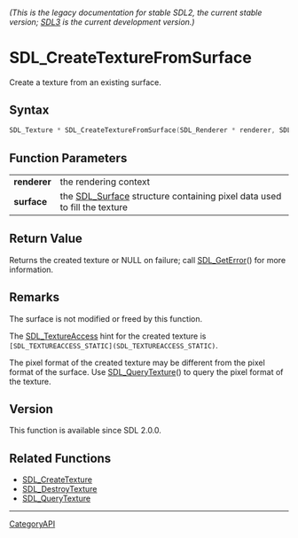 ###### (This is the legacy documentation for stable SDL2, the current stable version; [SDL3](https://wiki.libsdl.org/SDL3/) is the current development version.)
# SDL_CreateTextureFromSurface

Create a texture from an existing surface.

## Syntax

```c
SDL_Texture * SDL_CreateTextureFromSurface(SDL_Renderer * renderer, SDL_Surface * surface);

```

## Function Parameters

|                  |                                                                                         |
| ---------------- | --------------------------------------------------------------------------------------- |
| **renderer**     | the rendering context                                                                   |
| **surface**      | the [SDL_Surface](SDL_Surface) structure containing pixel data used to fill the texture |

## Return Value

Returns the created texture or NULL on failure; call
[SDL_GetError](SDL_GetError)() for more information.

## Remarks

The surface is not modified or freed by this function.

The [SDL_TextureAccess](SDL_TextureAccess) hint for the created texture is
`[SDL_TEXTUREACCESS_STATIC](SDL_TEXTUREACCESS_STATIC)`.

The pixel format of the created texture may be different from the pixel
format of the surface. Use [SDL_QueryTexture](SDL_QueryTexture)() to query
the pixel format of the texture.

## Version

This function is available since SDL 2.0.0.

## Related Functions

* [SDL_CreateTexture](SDL_CreateTexture)
* [SDL_DestroyTexture](SDL_DestroyTexture)
* [SDL_QueryTexture](SDL_QueryTexture)

----
[CategoryAPI](CategoryAPI)

